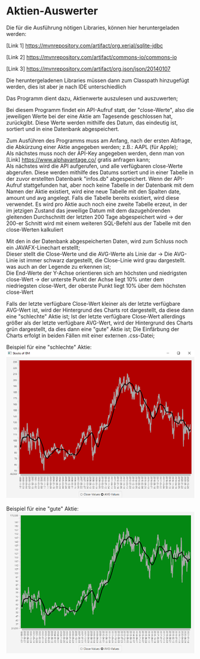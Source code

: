 <h1>Aktien-Auswerter</h1>

Die für die Ausführung nötigen Libraries, können hier heruntergeladen werden:

[Link 1] https://mvnrepository.com/artifact/org.xerial/sqlite-jdbc

[Link 2] https://mvnrepository.com/artifact/commons-io/commons-io

[Link 3] https://mvnrepository.com/artifact/org.json/json/20140107

Die heruntergeladenen Libraries müssen dann zum Classpath hinzugefügt werden, dies ist aber je nach IDE unterschiedlich

Das Programm dient dazu, Aktienwerte auszulesen und auszuwerten;

Bei diesem Programm findet ein API-Aufruf statt, der "close-Werte", also die jeweiligen Werte bei der eine Aktie am Tagesende geschlossen hat, zurückgibt.
Diese Werte werden mithilfe des Datum, das eindeutig ist, sortiert und in eine Datenbank abgespeichert. 

Zum Ausführen des Programms muss am Anfang, nach der ersten Abfrage, die Abkürzung einer Aktie angegeben werden; z.B.: AAPL (für Apple); <br>
Als nächstes muss noch der API-Key angegeben werden, denn man von [Link] https://www.alphavantage.co/ gratis anfragen kann; <br>
Als nächstes wird die API aufgerufen, und alle verfügbaren close-Werte abgerufen. 
Diese werden mithilfe des Datums sortiert und in einer Tabelle in der zuvor erstellten Datenbank "infos.db" abgespeichert. Wenn der API-Aufruf stattgefunden hat, 
aber noch keine Tabelle in der Datenbank mit dem Namen der Aktie existiert, wird eine neue Tabelle mit den Spalten date, amount und avg angelegt. 
Falls die Tabelle bereits existiert, wird diese verwendet. Es wird pro Aktie auch noch eine zweite Tabelle erzeut, in der im jetzigen Zustand das jeweilige Datum mit dem dazugehörenden gleitenden Durchschnitt der letzten 200 Tage abgespeichert wird -> der 200-er Schnitt wird mit einem weiteren SQL-Befehl aus der Tabelle mit den close-Werten kalkuliert<br>

Mit den in der Datenbank abgespeicherten Daten, wird zum Schluss noch ein JAVAFX-Linechart erstellt;<br>
Dieser stellt die Close-Werte und die AVG-Werte als Linie dar -> Die AVG-Linie ist immer schwarz dargestellt, die Close-Linie wird grau dargestellt. was auch an der Legende zu erkennen ist;<br>
Die End-Werte der Y-Achse orientieren sich am höchsten und niedrigsten close-Wert -> der unterste Punkt der Achse liegt 10% unter dem niedriegsten close-Wert, der oberste Punkt liegt 10% über dem höchsten close-Wert

Falls der letzte verfügbare Close-Wert kleiner als der letzte verfügbare AVG-Wert ist, wird der Hintergrund des Charts rot dargestellt, da diese dann eine "schlechte" Aktie ist;
Ist der letzte verfügbare Close-Wert allerdings größer als der letzte verfügbare AVG-Wert, wird der Hintergrund des Charts grün dargestellt, da dies dann eine "gute" Aktie ist;
Die Einfärbung der Charts erfolgt in beiden Fällen mit einer externen .css-Datei;

Beispiel für eine "schlechte" Aktie:<br>
<img src = "https://github.com/Nnnoooaaahhhh/4AHW_SWP_HUEs/blob/master/StockMarketProject/RedExample.png">
<br><br>
Beispiel für eine "gute" Aktie:<br>
<img src = "https://github.com/Nnnoooaaahhhh/4AHW_SWP_HUEs/blob/master/StockMarketProject/GreenExample.png">
